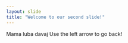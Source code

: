 ```yaml
---
layout: slide
title: "Welcome to our second slide!"
---
```

Mama luba davaj
Use the left arrow to go back!
